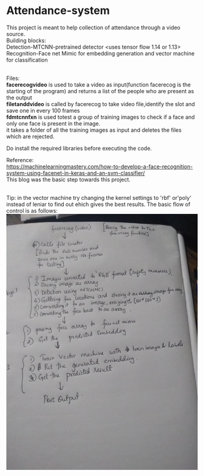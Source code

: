 # Attendance-system<br>
This project is meant to help collection of attendance through a video source.<br>
Building blocks:<br>
  Detection-MTCNN-pretrained detector <uses tensor flow 1.14 or 1.13><br>
  Recognition-Face net Mimic for embedding generation and vector machine for classification<br><br>

Files:<br><b>facerecogvideo</b> is used to take a video as input(function facerecog is the starting of the program) and returns  a list of the people who are  present as the output<br>
          <b>filetanddvideo</b> is called by facerecog to take video file,identify the slot and save one in every 100 frames<br>
          <b>fdmtcnnfxn</b> is used totest a group of training images to check if  a face and only one face is present in the image.<br>
          it takes a folder of all the training images as input and deletes the files which are rejected.<br>
 
 Do install the required libraries before executing the code.<br>
 
 Reference:<br> https://machinelearningmastery.com/how-to-develop-a-face-recognition-system-using-facenet-in-keras-and-an-svm-classifier/
 <br>This blog was the basic step towards this project.
 
 <br>Tip: in the vector machine try changing the kernel settings to 'rbf' or'poly' instead of leniar to find out ehich gives the best results.
The basic flow of control is as follows:
<img src="https://raw.githubusercontent.com/RanjithKishore/Attendance-system/master/IMG_20191111_220447872.jpg">
